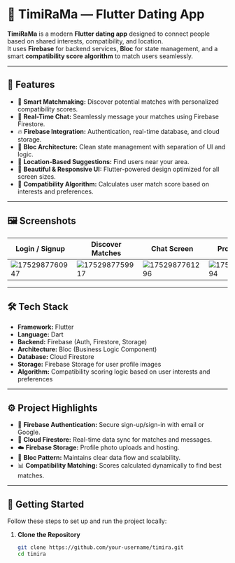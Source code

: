 # 💞 TimiRaMa — Flutter Dating App

**TimiRaMa** is a modern **Flutter dating app** designed to connect people based on shared interests, compatibility, and location.  
It uses **Firebase** for backend services, **Bloc** for state management, and a smart **compatibility score algorithm** to match users seamlessly.  

---

## 🌟 Features

- 💖 **Smart Matchmaking:** Discover potential matches with personalized compatibility scores.  
- 💬 **Real-Time Chat:** Seamlessly message your matches using Firebase Firestore.  
- 🔥 **Firebase Integration:** Authentication, real-time database, and cloud storage.  
- 🧠 **Bloc Architecture:** Clean state management with separation of UI and logic.  
- 📍 **Location-Based Suggestions:** Find users near your area.  
- 🎨 **Beautiful & Responsive UI:** Flutter-powered design optimized for all screen sizes.  
- 🧮 **Compatibility Algorithm:** Calculates user match score based on interests and preferences.  

---

## 🖼️ Screenshots

| Login / Signup | Discover Matches | Chat Screen | Profile View |
|-----------------|------------------|--------------|---------------|
| ![1752987760947](https://github.com/user-attachments/assets/1f22e2d7-cf9a-4645-8ab6-5bb7802e4f28) | ![1752987759917](https://github.com/user-attachments/assets/bff80039-8baf-4eb8-8703-659ebebe0191) | ![1752987761296](https://github.com/user-attachments/assets/23b1b6c3-fbc2-4a4b-b590-62491af26596) | ![1752987760794](https://github.com/user-attachments/assets/4b196e79-46ab-4a9e-b47d-0acec9a6eba5) |

---

## 🛠️ Tech Stack

- **Framework:** Flutter  
- **Language:** Dart  
- **Backend:** Firebase (Auth, Firestore, Storage)  
- **Architecture:** Bloc (Business Logic Component)  
- **Database:** Cloud Firestore  
- **Storage:** Firebase Storage for user profile images  
- **Algorithm:** Compatibility scoring logic based on user interests and preferences  

---

## ⚙️ Project Highlights

- 🔐 **Firebase Authentication:** Secure sign-up/sign-in with email or Google.  
- 💾 **Cloud Firestore:** Real-time data sync for matches and messages.  
- ☁️ **Firebase Storage:** Profile photo uploads and hosting.  
- 🧩 **Bloc Pattern:** Maintains clear data flow and scalability.  
- 📊 **Compatibility Matching:** Scores calculated dynamically to find best matches.  

---

## 🚀 Getting Started

Follow these steps to set up and run the project locally:

1. **Clone the Repository**
   ```bash
   git clone https://github.com/your-username/timira.git
   cd timira
